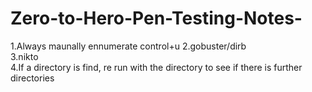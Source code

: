 # Zero-to-Hero-Pen-Testing-Notes-

1.Always maunally ennumerate control+u 
2.gobuster/dirb   
3.nikto  
4.If a directory is find, re run with the directory to see if there is further directories  
